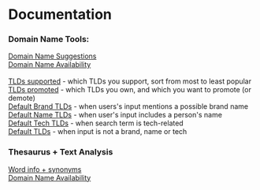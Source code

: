# Documentation

### Domain Name Tools:

[Domain Name Suggestions](#domain-name-suggestions) \
[Domain Name Availability](#domain-name-availability) \
 \
[TLDs supported](#tlds-supported) - which TLDs you support, sort from most to least popular \
[TLDs promoted](#tlds-promoted) - which TLDs you own, and which you want to promote (or demote)\
[Default Brand TLDs](#default-brand-tlds) - when users's input mentions a possible brand name \
[Default Name TLDs](#default-name-tlds) - when user's input includes a person's name \
[Default Tech TLDs](#default-tech-tlds) - when search term is tech-related \
[Default TLDs](#default-tlds) - when input is not a brand, name or tech

### Thesaurus + Text Analysis

[Word info + synonyms](#word-info-synonyms) \
[Domain Name Availability](#domain-name-availability)
